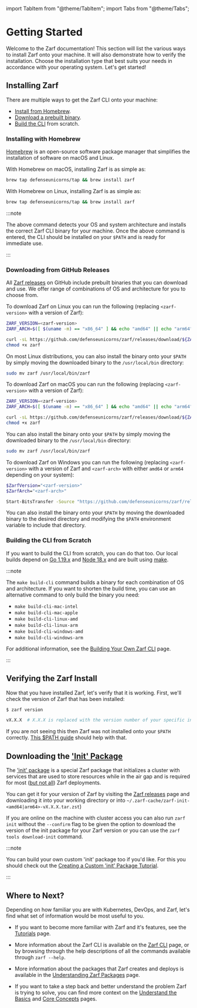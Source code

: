 import TabItem from "@theme/TabItem";
import Tabs from "@theme/Tabs";

# Getting Started

Welcome to the Zarf documentation! This section will list the various ways to install Zarf onto your machine. It will also demonstrate how to verify the installation. Choose the installation type that best suits your needs in accordance with your operating system. Let's get started!

## Installing Zarf

There are multiple ways to get the Zarf CLI onto your machine:

- [Install from Homebrew](#installing-from-the-defense-unicorns-homebrew-tap).
- [Download a prebuilt binary](#downloading-a-prebuilt-binary-from-our-github-releases).
- [Build the CLI](#building-the-cli-from-scratch) from scratch.

### Installing with Homebrew

[Homebrew](https://brew.sh/) is an open-source software package manager that simplifies the installation of software on macOS and Linux.


<Tabs>
<TabItem value="macOS">

With Homebrew on macOS, installing Zarf is as simple as:

```bash
brew tap defenseunicorns/tap && brew install zarf
```

</TabItem>
<TabItem value="Linux">

With Homebrew on Linux, installing Zarf is as simple as:

```bash
brew tap defenseunicorns/tap && brew install zarf
```

</TabItem>
</Tabs>

:::note

The above command detects your OS and system architecture and installs the correct Zarf CLI binary for your machine. Once the above command is entered, the CLI should be installed on your `$PATH` and is ready for immediate use.

:::

### Downloading from GitHub Releases

All [Zarf releases](https://github.com/defenseunicorns/zarf/releases) on GitHub include prebuilt binaries that you can download and use. We offer range of combinations of OS and architecture for you to choose from.

<Tabs>
<TabItem value="Linux">

To download Zarf on Linux you can run the following (replacing `<zarf-version>` with a version of Zarf):

```bash
ZARF_VERSION=<zarf-version>
ZARF_ARCH=$([ $(uname -m) == "x86_64" ] && echo "amd64" || echo "arm64";)

curl -sL https://github.com/defenseunicorns/zarf/releases/download/${ZARF_VERSION}/zarf_${ZARF_VERSION}_Linux_${ZARF_ARCH} -o zarf
chmod +x zarf
```

On most Linux distributions, you can also install the binary onto your `$PATH` by simply moving the downloaded binary to the `/usr/local/bin` directory:

```bash
sudo mv zarf /usr/local/bin/zarf
```

</TabItem>
<TabItem value="macOS">

To download Zarf on macOS you can run the following (replacing `<zarf-version>` with a version of Zarf):

```bash
ZARF_VERSION=<zarf-version>
ZARF_ARCH=$([ $(uname -m) == "x86_64" ] && echo "amd64" || echo "arm64";)

curl -sL https://github.com/defenseunicorns/zarf/releases/download/${ZARF_VERSION}/zarf_${ZARF_VERSION}_Darwin_${ZARF_ARCH} -o zarf
chmod +x zarf
```

You can also install the binary onto your `$PATH` by simply moving the downloaded binary to the `/usr/local/bin` directory:

```bash
sudo mv zarf /usr/local/bin/zarf
```

</TabItem>
<TabItem value="Windows">


To download Zarf on Windows you can run the following (replacing `<zarf-version>` with a version of Zarf and `<zarf-arch>` with either `amd64` or `arm64` depending on your system):

```bash
$ZarfVersion="<zarf-version>"
$ZarfArch="<zarf-arch>"

Start-BitsTransfer -Source "https://github.com/defenseunicorns/zarf/releases/download/$($ZarfVersion)/zarf_$($ZarfVersion)_Windows_$($ZarfArch).exe" -Destination zarf.exe
```

You can also install the binary onto your `$PATH` by moving the downloaded binary to the desired directory and modifying the `$PATH` environment variable to include that directory.

</TabItem>
</Tabs>

### Building the CLI from Scratch

If you want to build the CLI from scratch, you can do that too. Our local builds depend on [Go 1.19.x](https://golang.org/doc/install) and [Node 18.x](https://nodejs.org/en) and are built using [make](https://www.gnu.org/software/make/).

:::note

The `make build-cli` command builds a binary for each combination of OS and architecture. If you want to shorten the build time, you can use an alternative command to only build the binary you need:

- `make build-cli-mac-intel`
- `make build-cli-mac-apple`
- `make build-cli-linux-amd`
- `make build-cli-linux-arm`
- `make build-cli-windows-amd`
- `make build-cli-windows-arm`

For additional information, see the [Building Your Own Zarf CLI](../2-the-zarf-cli/0-building-your-own-cli.md) page.

:::

## Verifying the Zarf Install

Now that you have installed Zarf, let's verify that it is working. First, we'll check the version of Zarf that has been installed:

```bash
$ zarf version

vX.X.X  # X.X.X is replaced with the version number of your specific installation
```

If you are not seeing this then Zarf was not installed onto your `$PATH` correctly. [This $PATH guide](https://zwbetz.com/how-to-add-a-binary-to-your-path-on-macos-linux-windows/) should help with that.

## Downloading the ['Init' Package](../3-create-a-zarf-package/3-zarf-init-package.md)

The ['init' package](../3-create-a-zarf-package/3-zarf-init-package.md) is a special Zarf package that initializes a cluster with services that are used to store resources while in the air gap and is required for most ([but not all](../../examples/yolo/README.md)) Zarf deployments.

You can get it for your version of Zarf by visiting the [Zarf releases](https://github.com/defenseunicorns/zarf/releases) page and downloading it into your working directory or into `~/.zarf-cache/zarf-init-<amd64|arm64>-vX.X.X.tar.zst`)

If you are online on the machine with cluster access you can also run `zarf init` without the `--confirm` flag to be given the option to download the version of the init package for your Zarf version or you can use the `zarf tools download-init` command.

:::note

You can build your own custom 'init' package too if you'd like. For this you should check out the [Creating a Custom 'init' Package Tutorial](../5-zarf-tutorials/8-custom-init-packages.md).

:::

## Where to Next?

Depending on how familiar you are with Kubernetes, DevOps, and Zarf, let's find what set of information would be most useful to you.

- If you want to become more familiar with Zarf and it's features, see the [Tutorials](../5-zarf-tutorials/index.md) page.

- More information about the Zarf CLI is available on the [Zarf CLI](../2-the-zarf-cli/index.md) page, or by browsing through the help descriptions of all the commands available through `zarf --help`.

- More information about the packages that Zarf creates and deploys is available in the [Understanding Zarf Packages](../3-create-a-zarf-package/1-zarf-packages.md) page.

- If you want to take a step back and better understand the problem Zarf is trying to solve, you can find more context on the [Understand the Basics](./0-understand-the-basics.md) and [Core Concepts](./1-core-concepts.md) pages.
